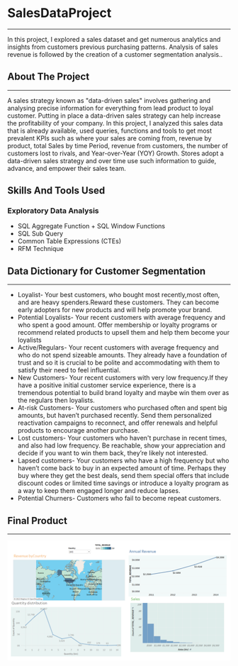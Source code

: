 # SalesDataProject
***
In this project, I explored a sales dataset and get numerous analytics and insights from customers previous purchasing patterns. Analysis of sales revenue is followed by the creation of a customer segmentation analysis..
## About The Project
***
A sales strategy known as "data-driven sales" involves gathering and analysing precise information for everything from lead product to loyal customer. Putting in place a data-driven sales strategy can help increase the profitability of your company. In this project, I analyzed this sales data that is already available, used queries, functions and tools to get most prevalent KPIs such as where your sales are coming from, revenue by product, total Sales by time Period, revenue from customers, the number of customers lost to rivals, and Year-over-Year (YOY) Growth. Stores adopt a data-driven sales strategy and over time use such information to guide, advance, and empower their sales team.

## Skills And Tools Used
### Exploratory Data Analysis
+ SQL Aggregate Function + SQL Window Functions 
+ SQL Sub Query 
+ Common Table Expressions (CTEs) 
+ RFM Technique
## Data Dictionary for Customer Segmentation
***
+ Loyalist- Your best customers, who bought most recently,most often, and are heavy spenders.Reward these customers. They can become early adopters for new products and will help promote your brand.
+ Potential Loyalists- Your recent customers with average frequency and who spent a good amount. Offer membership or loyalty programs or recommend related products to upsell them and help them become your loyalists
+ Active/Regulars- Your recent customers with average frequency and who do not spend sizeable amounts. They already have a foundation of trust and so it is crucial to be polite and accommodating with them to satisfy their need to feel influential.
+ New Customers- Your recent customers with very low frequency.If they have a positive initial customer service experience, there is a tremendous potential to build brand loyalty and maybe win them over as the regulars then loyalists.
+ At-risk Customers- Your customers who purchased often and spent big amounts, but haven’t purchased recently. Send them personalized reactivation campaigns to reconnect, and offer renewals and helpful products to encourage another purchase.
+ Lost customers- Your customers who haven't purchase in recent times, and also had low frequency. Be reachable, show your appreciation and decide if you want to win them back, they’re likely not interested.
+ Lapsed customers- Your customers who have a high frequency but who haven’t come back to buy in an expected amount of time. Perhaps they buy where they get the best deals, send them special offers that include discount codes or limited time savings or introduce a loyalty program as a way to keep them engaged longer and reduce lapses.
+ Potential Churners- Customers who fail to become repeat customers.

## Final Product
***
![](Screenshot%20(656).png)
